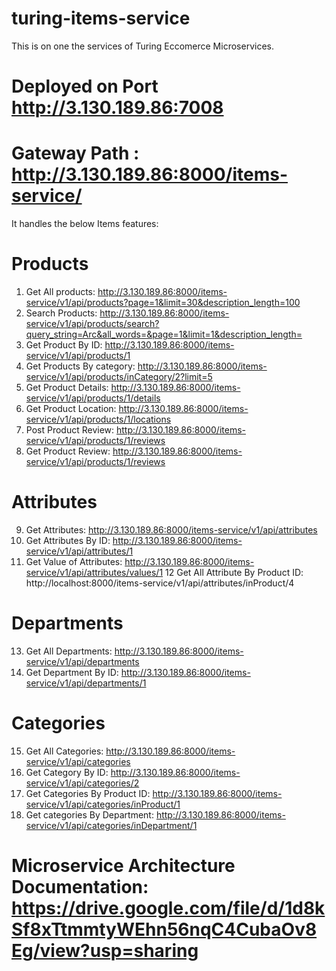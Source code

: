 # turing-items-service

This is on one the services of Turing Eccomerce Microservices. 

# Deployed on Port http://3.130.189.86:7008

# Gateway Path :  http://3.130.189.86:8000/items-service/ 

It handles the below Items features:
# Products
1. Get All products: http://3.130.189.86:8000/items-service/v1/api/products?page=1&limit=30&description_length=100
2. Search Products: http://3.130.189.86:8000/items-service/v1/api/products/search?query_string=Arc&all_words=&page=1&limit=1&description_length=
3. Get Product By ID: http://3.130.189.86:8000/items-service/v1/api/products/1
4. Get Products By category: http://3.130.189.86:8000/items-service/v1/api/products/inCategory/2?limit=5
5. Get Product Details: http://3.130.189.86:8000/items-service/v1/api/products/1/details
6. Get Product Location: http://3.130.189.86:8000/items-service/v1/api/products/1/locations
7. Post Product Review: http://3.130.189.86:8000/items-service/v1/api/products/1/reviews
8. Get Product Review: http://3.130.189.86:8000/items-service/v1/api/products/1/reviews
# Attributes
9. Get Attributes: http://3.130.189.86:8000/items-service/v1/api/attributes
10. Get Attributes By ID: http://3.130.189.86:8000/items-service/v1/api/attributes/1
11. Get Value of Attributes: http://3.130.189.86:8000/items-service/v1/api/attributes/values/1
12 Get All Attribute By Product ID: http://localhost:8000/items-service/v1/api/attributes/inProduct/4
# Departments
13. Get All Departments: http://3.130.189.86:8000/items-service/v1/api/departments
14. Get Department By ID: http://3.130.189.86:8000/items-service/v1/api/departments/1
# Categories
15. Get All Categories: http://3.130.189.86:8000/items-service/v1/api/categories
16. Get Category By ID: http://3.130.189.86:8000/items-service/v1/api/categories/2
17. Get Categories By Product ID: http://3.130.189.86:8000/items-service/v1/api/categories/inProduct/1
18. Get categories By Department: http://3.130.189.86:8000/items-service/v1/api/categories/inDepartment/1

# Microservice Architecture Documentation: https://drive.google.com/file/d/1d8kSf8xTtmmtyWEhn56nqC4CubaOv8Eg/view?usp=sharing





